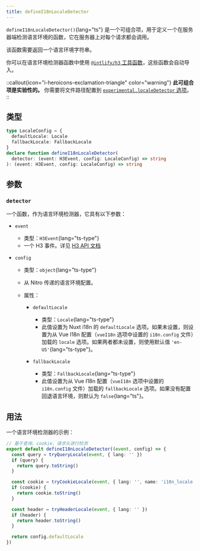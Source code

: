 ```yaml
---
title: defineI18nLocaleDetector
---
```


`defineI18nLocaleDetector()`{lang="ts"} 是一个可组合项，用于定义一个在服务器端检测语言环境的函数，它在服务器上对每个请求都会调用。

该函数需要返回一个语言环境字符串。

你可以在语言环境检测器函数中使用 [`@intlify/h3` 工具函数](https://www.google.com/search?q=%5Bhttps://github.com/intlify/h3%23%25EF%25B8%258F-utilites--helpers%5D\(https://github.com/intlify/h3%23%25EF%25B8%258F-utilites--helpers\))，这些函数会自动导入。

::callout{icon="i-heroicons-exclamation-triangle" color="warning"}
**此可组合项是实验性的。** 你需要将文件路径配置到 [`experimental.localeDetector` 选项](https://www.google.com/search?q=/docs/api/options%23experimental)。
::

## 类型

```ts
type LocaleConfig = {
  defaultLocale: Locale
  fallbackLocale: FallbackLocale
}
declare function defineI18nLocaleDetector(
  detector: (event: H3Event, config: LocaleConfig) => string
): (event: H3Event, config: LocaleConfig) => string
```

## 参数

### `detector`

一个函数，作为语言环境检测器，它具有以下参数：

- `event`

  - 类型：`H3Event`{lang="ts-type"}
  - 一个 H3 事件。详见 [H3 API 文档](https://www.jsdocs.io/package/h3#H3Event)

- `config`

  - 类型：`object`{lang="ts-type"}

  - 从 Nitro 传递的语言环境配置。

  - 属性：

    - `defaultLocale`

      - 类型：`Locale`{lang="ts-type"}
      - 此值设置为 Nuxt i18n 的 `defaultLocale` 选项。如果未设置，则设置为从 Vue I18n 配置（`vueI18n` 选项中设置的 `i18n.config` 文件）加载的 `locale` 选项。如果两者都未设置，则使用默认值 `'en-US'`{lang="ts-type"}。

    - `fallbackLocale`

      - 类型：`FallbackLocale`{lang="ts-type"}
      - 此值设置为从 Vue I18n 配置（`vueI18n` 选项中设置的 `i18n.config` 文件）加载的 `fallbackLocale` 选项。如果没有配置回退语言环境，则默认为 `false`{lang="ts"}。

## 用法

一个语言环境检测器的示例：

```ts
// 基于查询、cookie、请求头进行检测
export default defineI18nLocaleDetector((event, config) => {
  const query = tryQueryLocale(event, { lang: '' })
  if (query) {
    return query.toString()
  }

  const cookie = tryCookieLocale(event, { lang: '', name: 'i18n_locale' })
  if (cookie) {
    return cookie.toString()
  }

  const header = tryHeaderLocale(event, { lang: '' })
  if (header) {
    return header.toString()
  }

  return config.defaultLocale
})
```
